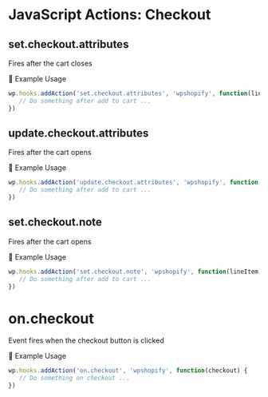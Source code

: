 # JavaScript Actions: Checkout

## set.checkout.attributes

Fires after the cart closes

<span class="heading-section">🎯 Example Usage</span>

```js
wp.hooks.addAction('set.checkout.attributes', 'wpshopify', function(lineItem, modVariant) {
   // Do something after add to cart ...
})
```

## update.checkout.attributes

Fires after the cart opens

<span class="heading-section">🎯 Example Usage</span>

```js
wp.hooks.addAction('update.checkout.attributes', 'wpshopify', function(lineItem, modVariant) {
   // Do something after add to cart ...
})
```

## set.checkout.note

Fires after the cart opens

<span class="heading-section">🎯 Example Usage</span>

```js
wp.hooks.addAction('set.checkout.note', 'wpshopify', function(lineItem, modVariant) {
   // Do something after add to cart ...
})
```

# on.checkout

Event fires when the checkout button is clicked

<span class="heading-section">🎯 Example Usage</span>

```js
wp.hooks.addAction('on.checkout', 'wpshopify', function(checkout) {
   // Do something on checkout ...
})
```
